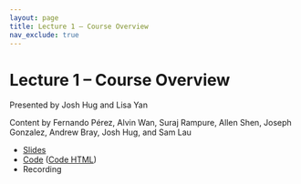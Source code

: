 ```yaml
---
layout: page
title: Lecture 1 – Course Overview
nav_exclude: true
---
```


# Lecture 1 – Course Overview

Presented by Josh Hug and Lisa Yan

Content by Fernando Pérez, Alvin Wan, Suraj Rampure, Allen Shen, Joseph Gonzalez, Andrew Bray, Josh Hug, and Sam Lau

- [Slides](https://docs.google.com/presentation/d/1qYtBrllmWNvydDMs9F311S9UwjqUt4I_yNZ0P4yXA54/edit?usp=sharing)
- [Code](http://data100.datahub.berkeley.edu/hub/user-redirect/git-sync?repo=https://github.com/DS-100/sp22&urlpath=tree/sp22/lec/lec01/lec01.ipynb&branch=main) ([Code HTML](../../resources/assets/lectures/lec01/lec01.html))
- Recording

<!-- ([launch](https://data100.datahub.berkeley.edu/hub/user-redirect/git-sync?repo=https://github.com/DS-100/fa21&subPath=lec/lec01/&branch=main))
- [video playlist](https://youtube.com/playlist?list=PLQCcNQgUcDfqqdzogA5zgyA00cOMeMMMR)
- [code HTML](../../resources/assets/lectures/lec01/lec01.html) -->

<!-- <table>
<colgroup>
<col style="width: 25%" />
<col style="width: 25%" />
</colgroup>
<thead>
<tr class="header">
<th></th>
<th>Video</th>
</tr>
</thead>
<tbody>
<tr>
<td><strong>1.1.1</strong> <br> Fernando's Intro.</td>
<td><iframe width="300" height="300" height src="https://youtube.com/embed/xIiGrhdYuxk" frameborder="0" allow="accelerometer; autoplay; encrypted-media; gyroscope; picture-in-picture" allowfullscreen></iframe></td>
</tr>
<tr>
<td><strong>1.1.2</strong> <br> Alvin's Intro.</td>
<td><iframe width="300" height="300" height src="https://youtube.com/embed/i4pAZjOeiSk" frameborder="0" allow="accelerometer; autoplay; encrypted-media; gyroscope; picture-in-picture" allowfullscreen></iframe></td>
</tr>
<tr>
<td><strong>1.2</strong> <br> What is data science? An overview of the field, and issues to be aware of.</td>
<td><iframe width="300" height="300" height src="https://youtube.com/embed/XZKQxaX5Slc" frameborder="0" allow="accelerometer; autoplay; encrypted-media; gyroscope; picture-in-picture" allowfullscreen></iframe></td>
</tr>
<tr>
<td><strong>1.3</strong> <br> An overview of the topics covered in this course.</td>
<td><iframe width="300" height="500" height src="https://youtube.com/embed/95WnbG4SVvg" frameborder="0" allow="accelerometer; autoplay; encrypted-media; gyroscope; picture-in-picture" allowfullscreen></iframe></td>
</tr>
<tr>
<td><strong>1.4.1</strong> <br> Course Logistics: Team and Online Resources.</td>
<td><iframe width="300" height="300" height src="https://youtube.com/embed/jngV_mIMU-U" frameborder="0" allow="accelerometer; autoplay; encrypted-media; gyroscope; picture-in-picture" allowfullscreen></iframe></td>
</tr>
<tr>
<td><strong>1.4.2</strong> <br> Course Logistics: Content and Workflow.</td>
<td><iframe width="300" height="300" height src="https://youtube.com/embed/X1kzJvL7l7g" frameborder="0" allow="accelerometer; autoplay; encrypted-media; gyroscope; picture-in-picture" allowfullscreen></iframe></td>
</tr>
<tr>
<td><strong>1.5</strong> <br> An overview of the data science lifecycle and its four steps.</td>
<td><iframe width="300" height="300" height src="https://youtube.com/embed/tic25yzL3VU" frameborder="0" allow="accelerometer; autoplay; encrypted-media; gyroscope; picture-in-picture" allowfullscreen></iframe></td>
</tr>
<tr>
<td><strong>1.6</strong> <br> A demonstration of various data science tools using data from students in the Fall 2020 class.</td>
<td><iframe width="300" height="300" height src="https://youtube.com/embed/kDYLLodjYrg" frameborder="0" allow="accelerometer; autoplay; encrypted-media; gyroscope; picture-in-picture" allowfullscreen=""></iframe></td>
</tr>
<tr> -->
